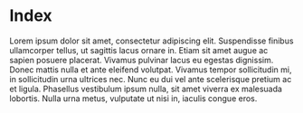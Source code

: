 # Index

Lorem ipsum dolor sit amet, consectetur adipiscing elit. Suspendisse finibus ullamcorper tellus, ut sagittis lacus ornare in. Etiam sit amet augue ac sapien posuere placerat. Vivamus pulvinar lacus eu egestas dignissim. Donec mattis nulla et ante eleifend volutpat. Vivamus tempor sollicitudin mi, in sollicitudin urna ultrices nec. Nunc eu dui vel ante scelerisque pretium ac et ligula. Phasellus vestibulum ipsum nulla, sit amet viverra ex malesuada lobortis. Nulla urna metus, vulputate ut nisi in, iaculis congue eros.